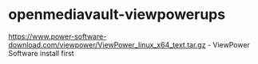 openmediavault-viewpowerups
==========================

https://www.power-software-download.com/viewpower/ViewPower_linux_x64_text.tar.gz  -  ViewPower Software install  first
